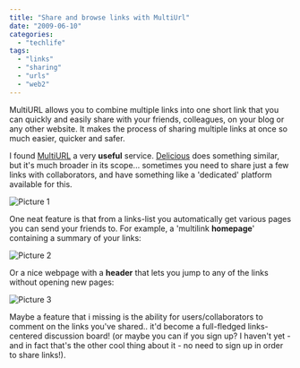 ```yaml
---
title: "Share and browse links with MultiUrl"
date: "2009-06-10"
categories: 
  - "techlife"
tags: 
  - "links"
  - "sharing"
  - "urls"
  - "web2"
---
```


MultiURL allows you to combine multiple links into one short link that you can quickly and easily share with your friends, colleagues, on your blog or any other website. It makes the process of sharing multiple links at once so much easier, quicker and safer.

I found [MultiURL](http://www.multiurl.com/site/about) a very **useful** service. [Delicious](http://delicious.com/) does something similar, but it's much broader in its scope... sometimes you need to share just a few links with collaborators, and have something like a 'dedicated' platform available for this.

![Picture 1](/media/static/blog_img/picture-12.png "Picture 1")

One neat feature is that from a links-list you automatically get various pages you can send your friends to. For example, a 'multilink **homepage**' containing a summary of your links:

![Picture 2](/media/static/blog_img/picture-22.png "Picture 2")

Or a nice webpage with a **header** that lets you jump to any of the links without opening new pages:

![Picture 3](/media/static/blog_img/picture-31.png "Picture 3")

Maybe a feature that i missing is the ability for users/collaborators to comment on the links you've shared.. it'd become a full-fledged links-centered discussion board! (or maybe you can if you sign up? I haven't yet - and in fact that's the other cool thing about it - no need to sign up in order to share links!).
